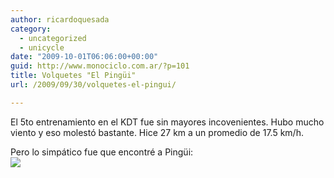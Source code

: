 ```yaml
---
author: ricardoquesada
category:
  - uncategorized
  - unicycle
date: "2009-10-01T06:06:00+00:00"
guid: http://www.monociclo.com.ar/?p=101
title: Volquetes "El Pingüi"
url: /2009/09/30/volquetes-el-pingui/

---
```

El 5to entrenamiento en el KDT fue sin mayores incovenientes. Hubo mucho viento y eso molestó bastante. Hice 27 km a un promedio de 17.5 km/h.

Pero lo simpático fue que encontré a Pingüi:  
![](http://lh3.ggpht.com/_7Tp7oCOlWFE/SsPkLE-zIWI/AAAAAAAAX1g/_c-c4s0ZcTQ/s400/IMG_0026.JPG)
